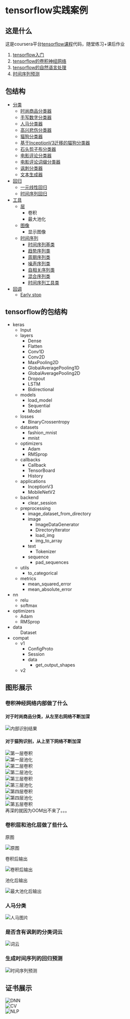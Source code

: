 <h1>tensorflow实践案例</h1>
<h2>这是什么</h2>
这是coursera平台<a href="https://www.coursera.org/professional-certificates/tensorflow-in-practice" target="_blank">tensorflow课程</a>代码，随堂练习+课后作业
<ol>
    <li><a href="https://www.coursera.org/learn/introduction-tensorflow" target="_blank">tensorflow入门</a></li>
    <li><a href="https://www.coursera.org/learn/convolutional-neural-networks-tensorflow" target="_blank">tensorflow的卷积神经网络</a></li>
    <li><a href="https://www.coursera.org/learn/natural-language-processing-tensorflow" target="_blank">tensorflow的自然语言处理</a></li>
    <li><a href="https://www.coursera.org/learn/tensorflow-sequences-time-series-and-prediction" target="_blank">时间序列预测</a></li>
</ol>
<h2>包结构</h2>
<ul>
    <li><a href="./classifier" target="_blank">分类</a>
        <ul>
            <li><a href="./classifier/FashionClassifier.py" target="_blank">时尚商品分类器</a></li>
            <li><a href="./classifier/HandwritingClassifier.py" target="_blank">手写数字分类器</a></li>
            <li><a href="./classifier/HorseHumanClassifier.py" target="_blank">人马分类器</a></li>
            <li><a href="./classifier/HappySadClassifier.py" target="_blank">高兴悲伤分类器</a></li>
            <li><a href="./classifier/CatDogClassifier.py" target="_blank">猫狗分类器</a></li>
            <li><a href="./classifier/CatDogClassifierInceptionV3.py" target="_blank">基于InceptionV3迁移的猫狗分类器</a></li>
            <li><a href="./classifier/RockPaperScissorsClassifier.py" target="_blank">石头剪子布分类器</a></li>
            <li><a href="./classifier/ImdbClassifier.py" target="_blank">电影评论分类器</a></li>
            <li><a href="./classifier/ImdbSubwordsClassifier.py" target="_blank">电影评论词缀分类器</a></li>
            <li><a href="./classifier/SarcasmClassifier.py" target="_blank">讽刺分类器</a></li>
            <li><a href="./classifier/TextGenerator.py" target="_blank">文本生成器</a></li>
        </ul>
    </li>
    <li><a href="./classifier" target="_blank">回归</a>
        <ul>
            <li><a href="./regressor/LinearRegressor.py" target="_blank">一元线性回归</a></li>
            <li><a href="./regressor/TimeSeriesRegressor.py" target="_blank">时间序列回归</a></li>
        </ul>
    </li>
    <li><a href="./utils" target="_blank">工具</a>
        <ul>
            <li><a href="./utils/layers.py" target="_blank">层</a>
                <ul>
                    <li>卷积</li>
                    <li>最大池化</li>
                </ul>
            </li>
            <li><a href="./utils/images.py" target="_blank">图像</a>
                <ul>
                    <li>显示图像</li>
                </ul>
            </li>
            <li><a href="./utils/time_series" target="_blank">时间序列</a>
                <ul>
                    <li><a href="./utils/time_series/TimeSeries.py" target="_blank">时间序列基类</a></li>
                    <li><a href="./utils/time_series/TrendSeries.py" target="_blank">趋势序列类</a></li>
                    <li><a href="./utils/time_series/SeasonSeries.py" target="_blank">周期序列类</a></li>
                    <li><a href="./utils/time_series/NoiseSeries.py" target="_blank">噪声序列类</a></li>
                    <li><a href="./utils/time_series/AutoCorrelation.py" target="_blank">自相关序列类</a></li>
                    <li><a href="./utils/time_series/MixedSeries.py" target="_blank">混合序列类</a></li>
                    <li><a href="./utils/time_series/TimeSeriesUtils.py" target="_blank">时间序列工具类</a></li>
                </ul>
            </li>
        </ul>
    </li>
    <li><a href="./callbacks" target="_blank">回调</a>
        <ul>
            <li><a href="./callbacks/EarlyStopByAccuracy.py" target="_blank">Early stop</a></li>
        </ul>
    </li>
</ul>
<h2>tensorflow的包结构</h2>
<ul>
    <li>keras
        <ul>
            <li>Input</li>
            <li>layers
                <ul>
                    <li>Dense</li>
                    <li>Flatten</li>
                    <li>Conv1D</li>
                    <li>Conv2D</li>
                    <li>MaxPooling2D</li>
                    <li>GlobalAveragePooling1D</li>
                    <li>GlobalAveragePooling2D</li>
                    <li>Dropout</li>
                    <li>LSTM</li>
                    <li>Bidirectional</li>
                </ul>
            </li>
            <li>models
                <ul>
                    <li>load_model</li>
                    <li>Sequential</li>
                    <li>Model</li>
                </ul>
            </li>
            <li>losses
                <ul>
                    <li>BinaryCrossentropy</li>
                </ul>
            </li>
            <li>datasets
                <ul>
                    <li>fashion_mnist</li>
                    <li>mnist</li>
                </ul>
            </li>
            <li>optimizers
                <ul>
                    <li>Adam</li>
                    <li>RMSprop</li>
                </ul>
            </li>
            <li>callbacks
                <ul>
                    <li>Callback</li>
                    <li>TensorBoard</li>
                    <li>History</li>
                </ul>
            </li>
            <li>applications
                <ul>
                    <li>InceptionV3</li>
                    <li>MobileNetV2</li>
                </ul>
            </li>
            <li>backend
                <ul>
                    <li>clear_session</li>
                </ul>
            </li>
            <li>preprocessing
                <ul>
                    <li>image_dataset_from_directory</li>
                    <li>image
                        <ul>
                            <li>ImageDataGenerator</li>
                            <li>DirectoryIterator</li>
                            <li>load_img</li>
                            <li>img_to_array</li>
                        </ul>
                    </li>
                    <li>text
                        <ul>
                            <li>Tokenizer</li>
                        </ul>
                    </li>
                    <li>sequence
                        <ul>
                            <li>pad_sequences</li>
                        </ul>
                    </li>
                </ul>
            </li>
            <li>utils
                <ul>
                    <li>to_categorical</li>
                </ul>
            </li>
            <li>metrics
                <ul>
                    <li>mean_squared_error</li>
                    <li>mean_absolute_error</li>
                </ul>
            </li>
        </ul>
    </li>
    <li>nn
        <ul>
            <li>relu</li>
            <li>softmax</li>
        </ul>
    </li>
    <li>optimizers
        <ul>
            <li>Adam</li>
            <li>RMSprop</li>
        </ul>
    </li>
    <li>data
        <ul>Dataset</ul>
    </li>
    <li>compat
        <ul>
            <li>v1
                <ul>
                    <li>ConfigProto</li>
                    <li>Session</li>
                    <li>data
                        <ul>
                            <li>get_output_shapes</li>
                        </ul>
                    </li>
                </ul>
            </li>
            <li>v2
            </li>
        </ul>
    </li>
</ul>
<h2>图形展示</h2>
<h3>卷积神经网络内部做了什么</h3>
<h4>对于时尚商品分类，从左至右网络不断加深</h4>
<img src="./imgs/inner_weights.png" alt="内部识别结果">
<h4>对于猫狗识别，从上至下网络不断加深</h4>
<img src="./imgs/conv2d_1.jpg" alt="第一层卷积"><br />
<img src="./imgs/pool2d_1.jpg" alt="第一层池化"><br />
<img src="./imgs/conv2d_2.jpg" alt="第二层卷积"><br />
<img src="./imgs/pool2d_2.jpg" alt="第二层池化"><br />
<img src="./imgs/conv2d_3.jpg" alt="第三层卷积"><br />
<img src="./imgs/pool2d_3.jpg" alt="第三层池化"><br />
<img src="./imgs/conv2d_4.jpg" alt="第四层卷积"><br />
<img src="./imgs/pool2d_4.jpg" alt="第四层池化"><br />
<img src="./imgs/conv2d_5.jpg" alt="第五层卷积"><br />
再深的就因为OOM出不来了。。。<br />
<h3>卷积层和池化层做了些什么</h3>
<p>原图</p>
<img src="./imgs/origin.png" alt="原图" />
<p>卷积后输出</p>
<img src="./imgs/conv.png" alt="卷积后输出" />
<p>池化后输出</p>
<img src="./imgs/max_pool.png" alt="最大池化后输出" />
<h3>人马分类</h3>
<img src="./imgs/人马图片.png" alt="人马图片" />
<h3>是否含有讽刺的分类词云</h3>
<img src="./imgs/词云.gif" alt="词云" />
<h3>生成时间序列的回归预测</h3>
<img src="./imgs/时间序列回归.png" alt="时间序列预测" />
<h2>证书展示</h2>
<img src="./imgs/CourseraTensorflow_1.png" alt="DNN" /><br />
<img src="./imgs/CourseraTensorflow_2.png" alt="CV" /><br />
<img src="./imgs/CourseraTensorflow_3.png" alt="NLP" /><br />
